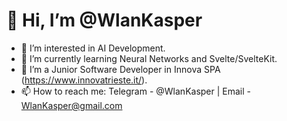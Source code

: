 # 👋 Hi, I’m @WlanKasper
- 👀 I’m interested in AI Development.
- 🌱 I’m currently learning Neural Networks and Svelte/SvelteKit.
- 💞️ I’m a Junior Software Developer in Innova SPA (https://www.innovatrieste.it/).
- 📫 How to reach me: Telegram - @WlanKasper | Email - WlanKasper@gmail.com
